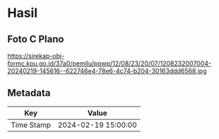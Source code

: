 # Hasil

## Foto C Plano

https://sirekap-obj-formc.kpu.go.id/37a0/pemilu/ppwp/12/08/23/20/07/1208232007004-20240219-145616--622746e4-78e6-4c74-b204-30163ddd6568.jpg


## Metadata

| Key        | Value               |
| ---------- | ------------------- |
| Time Stamp | 2024-02-19 15:00:00 |



